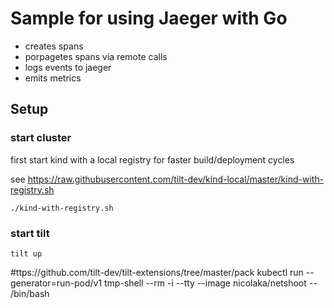 # Sample for using Jaeger with Go

* creates spans
* porpagetes spans via remote calls
* logs events to jaeger
* emits metrics


## Setup

### start cluster
first start kind with a local registry for faster build/deployment cycles

see https://raw.githubusercontent.com/tilt-dev/kind-local/master/kind-with-registry.sh
```
./kind-with-registry.sh
```

### start tilt

```
tilt up
```


#ttps://github.com/tilt-dev/tilt-extensions/tree/master/pack
kubectl run --generator=run-pod/v1 tmp-shell --rm -i --tty --image nicolaka/netshoot -- /bin/bash

